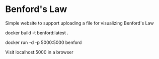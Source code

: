 # Benford's Law

Simple website to support uploading a file for visualizing Benford's Law

docker build -t benford:latest .

docker run -d -p 5000:5000 benford

Visit localhost:5000 in a browser
